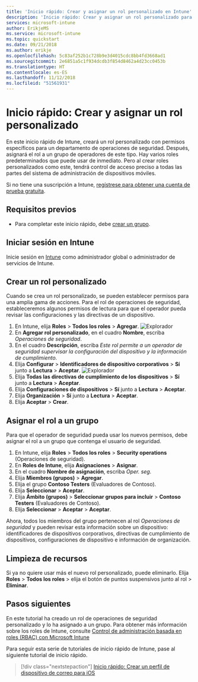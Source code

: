 ```yaml
---
title: 'Inicio rápido: Crear y asignar un rol personalizado en Intune'
description: 'Inicio rápido: Crear y asignar un rol personalizado para un administrador de dispositivos remoto.'
services: microsoft-intune
author: ErikjeMS
ms.service: microsoft-intune
ms.topic: quickstart
ms.date: 09/21/2018
ms.author: erikje
ms.openlocfilehash: 5c83af252b1c728b9e3d4015cdc8bb4fd3668ad1
ms.sourcegitcommit: 2e6851a5c1f934dcdb3f854d8462a4d23cc0453b
ms.translationtype: HT
ms.contentlocale: es-ES
ms.lasthandoff: 11/12/2018
ms.locfileid: "51561931"
---
```

# <a name="quickstart-create-and-assign-a-custom-role"></a>Inicio rápido: Crear y asignar un rol personalizado

En este inicio rápido de Intune, creará un rol personalizado con permisos específicos para un departamento de operaciones de seguridad. Después, asignará el rol a un grupo de operadores de este tipo. Hay varios roles predeterminados que puede usar de inmediato. Pero al crear roles personalizados como este, tendrá control de acceso preciso a todas las partes del sistema de administración de dispositivos móviles.

Si no tiene una suscripción a Intune, [regístrese para obtener una cuenta de prueba gratuita](free-trial-sign-up.md).

## <a name="prerequisites"></a>Requisitos previos

- Para completar este inicio rápido, debe [crear un grupo](quickstart-create-group.md).

## <a name="sign-in-to-intune"></a>Iniciar sesión en Intune

Inicie sesión en [Intune](https://aka.ms/intuneportal) como administrador global o administrador de servicios de Intune.

## <a name="create-a-custom-role"></a>Crear un rol personalizado

Cuando se crea un rol personalizado, se pueden establecer permisos para una amplia gama de acciones. Para el rol de operaciones de seguridad, estableceremos algunos permisos de lectura para que el operador pueda revisar las configuraciones y las directivas de un dispositivo.

1. En Intune, elija **Roles** > **Todos los roles** > **Agregar**.
![Explorador](media/quickstart-create-custom-role/add-custom-role.png)
2. En **Agregar rol personalizado**, en el cuadro **Nombre**, escriba *Operaciones de seguridad*.
3. En el cuadro **Descripción**, escriba *Este rol permite a un operador de seguridad supervisar la configuración del dispositivo y la información de cumplimiento.*
4. Elija **Configurar** > **Identificadores de dispositivo corporativos** > **Sí** junto a **Lectura** > **Aceptar**.
![Explorador](media/quickstart-create-custom-role/corp-device-id-read.png)
5. Elija **Todas las directivas de cumplimiento de los dispositivos** > **Sí** junto a **Lectura** > **Aceptar**.
6. Elija **Configuraciones de dispositivos** > **Sí** junto a **Lectura** > **Aceptar**.
7. Elija **Organización** > **Sí** junto a **Lectura** > **Aceptar**.
8. Elija **Aceptar** > **Crear**.

## <a name="assign-the-role-to-a-group"></a>Asignar el rol a un grupo

Para que el operador de seguridad pueda usar los nuevos permisos, debe asignar el rol a un grupo que contenga el usuario de seguridad.

1. En Intune, elija **Roles** > **Todos los roles** > **Security operations** (Operaciones de seguridad).
2. En **Roles de Intune**, elija **Asignaciones** > **Asignar**.
3. En el cuadro **Nombre de asignación**, escriba *Oper. seg.*
4. Elija **Miembros (grupos)** > **Agregar**.
5. Elija el grupo **Contoso Testers** (Evaluadores de Contoso).
6. Elija **Seleccionar** > **Aceptar**.
7. Elija **Ámbito (grupos)** > **Seleccionar grupos para incluir** > **Contoso Testers** (Evaluadores de Contoso).
8. Elija **Seleccionar** > **Aceptar** > **Aceptar**.

Ahora, todos los miembros del grupo pertenecen al rol *Operaciones de seguridad* y pueden revisar esta información sobre un dispositivo: identificadores de dispositivos corporativos, directivas de cumplimiento de dispositivos, configuraciones de dispositivo e información de organización.

## <a name="clean-up-resources"></a>Limpieza de recursos

Si ya no quiere usar más el nuevo rol personalizado, puede eliminarlo. Elija **Roles** > **Todos los roles** > elija el botón de puntos suspensivos junto al rol > **Eliminar**.

## <a name="next-steps"></a>Pasos siguientes

En este tutorial ha creado un rol de operaciones de seguridad personalizado y lo ha asignado a un grupo. Para obtener más información sobre los roles de Intune, consulte [Control de administración basada en roles (RBAC) con Microsoft Intune](role-based-access-control.md)

Para seguir esta serie de tutoriales de inicio rápido de Intune, pase al siguiente tutorial de inicio rápido.

> [!div class="nextstepaction"]
> [Inicio rápido: Crear un perfil de dispositivo de correo para iOS](quickstart-email-profile.md)
